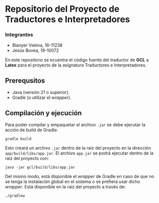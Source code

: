 # Repositorio del Proyecto de Traductores e Interpretadores

### Integrantes
- Blanyer Vielma, 16-11238
- Jesús Bovea, 19-10072

En este repositorio se ecuentra el código fuente del traductor de **GCL** a **Latex** para el proyecto de la asignatura Traductores e Interpretadores.

## Prerequsitos
- Java (versión 21 o superior).
- Gradle (o utilizar el _wrapper_).

## Compilación y ejecución
Para poder compilar y empaquetar el archivo `.jar` se debe ejecutar la acción de build de Gradle:
```shell
gradle build
```
Esto creará un archivo `.jar` dentro de la raíz del proyecto en la dirección `app/build/libs/app.jar`. El archivo `app.jar` se podrá ejecutar dentro de la raíz del proyecto con:
```shell
java -jar gcl/build/libs/app.jar 
```

Del mismo modo, está disponible el _wrapper_ de Gradle en caso de que no se tenga la instalación global en el sistema o se prefiera usar dicho _wrapper_. Está disponible en la raíz del proyecto a través de:
```
./gradlew
```

